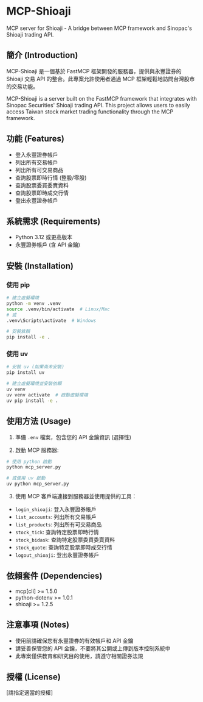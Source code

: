 # MCP-Shioaji

MCP server for Shioaji - A bridge between MCP framework and Sinopac's Shioaji trading API.

## 簡介 (Introduction)

MCP-Shioaji 是一個基於 FastMCP 框架開發的服務器，提供與永豐證券的 Shioaji 交易 API 的整合。此專案允許使用者通過 MCP 框架輕鬆地訪問台灣股市的交易功能。

MCP-Shioaji is a server built on the FastMCP framework that integrates with Sinopac Securities' Shioaji trading API. This project allows users to easily access Taiwan stock market trading functionality through the MCP framework.

## 功能 (Features)

- 登入永豐證券帳戶
- 列出所有交易帳戶
- 列出所有可交易商品
- 查詢股票即時行情 (整股/零股)
- 查詢股票委買委賣資料
- 查詢股票即時成交行情
- 登出永豐證券帳戶

## 系統需求 (Requirements)

- Python 3.12 或更高版本
- 永豐證券帳戶 (含 API 金鑰)

## 安裝 (Installation)

### 使用 pip

```bash
# 建立虛擬環境
python -m venv .venv
source .venv/bin/activate  # Linux/Mac
# 或
.venv\Scripts\activate  # Windows

# 安裝依賴
pip install -e .
```

### 使用 uv

```bash
# 安裝 uv (如果尚未安裝)
pip install uv

# 建立虛擬環境並安裝依賴
uv venv
uv venv activate  # 啟動虛擬環境
uv pip install -e .
```

## 使用方法 (Usage)

1. 準備 `.env` 檔案，包含您的 API 金鑰資訊 (選擇性)

2. 啟動 MCP 服務器:

```bash
# 使用 python 啟動
python mcp_server.py

# 或使用 uv 啟動
uv python mcp_server.py
```

3. 使用 MCP 客戶端連接到服務器並使用提供的工具：

- `login_shioaji`: 登入永豐證券帳戶
- `list_accounts`: 列出所有交易帳戶
- `list_products`: 列出所有可交易商品
- `stock_tick`: 查詢特定股票即時行情
- `stock_bidask`: 查詢特定股票委買委賣資料
- `stock_quote`: 查詢特定股票即時成交行情
- `logout_shioaji`: 登出永豐證券帳戶

## 依賴套件 (Dependencies)

- mcp[cli] >= 1.5.0
- python-dotenv >= 1.0.1
- shioaji >= 1.2.5

## 注意事項 (Notes)

- 使用前請確保您有永豐證券的有效帳戶和 API 金鑰
- 請妥善保管您的 API 金鑰，不要將其公開或上傳到版本控制系統中
- 此專案僅供教育和研究目的使用，請遵守相關證券法規

## 授權 (License)

[請指定適當的授權]